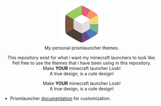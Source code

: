 <p align="center">
  <img src="https://github.com/tiffylikecat/prismlauncherThemes/blob/main/catppuccin/prismlauncherLogo.png" alt="prismlauncherLogo"><br>
  My personal prismlauncher themes.
</p>

<p align="center">
This repository exist for what i want my minecraft launchers to look like.<br> Fell free to use the themes that i have been using in this repository.<br>Make <b>YOUR</b> minecraft launcher Look!<br>
A true design, is a cute design! 
</p>

<p align="center">
Make <b>YOUR</b> minecraft launcher Look!<br>
A true design, is a cute design! 
</p>

- Prismlauncher [documentation](https://prismlauncher.org/wiki/getting-started/change-themes/) for customization.
